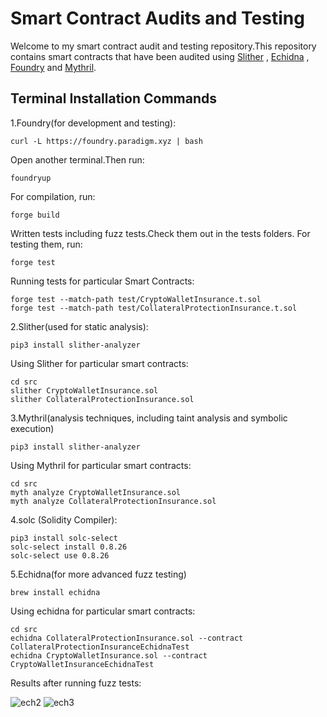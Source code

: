 # Smart Contract Audits and Testing
  Welcome to my smart contract audit and testing repository.This repository contains smart contracts that have been audited using [Slither](https://github.com/crytic/slither) , [Echidna](https://github.com/crytic/echidna) , [Foundry](https://github.com/foundry-rs/foundry) and [Mythril](https://github.com/Consensys/mythril).

 ## Terminal Installation Commands
 1.Foundry(for development and testing):
  ```
curl -L https://foundry.paradigm.xyz | bash
```
Open another terminal.Then run:
```
foundryup
```
For compilation, run:
```
forge build
```
Written tests including fuzz tests.Check them out in the tests folders. For testing them, run:
```
forge test
```
Running tests for particular Smart Contracts:
```
forge test --match-path test/CryptoWalletInsurance.t.sol
forge test --match-path test/CollateralProtectionInsurance.t.sol
```
2.Slither(used for static analysis):
 ```
 pip3 install slither-analyzer 
```
Using Slither for particular smart contracts:
```
cd src
slither CryptoWalletInsurance.sol
slither CollateralProtectionInsurance.sol
```
3.Mythril(analysis techniques, including taint analysis and symbolic execution)
 ```
pip3 install slither-analyzer
```
Using Mythril for particular smart contracts:
```
cd src
myth analyze CryptoWalletInsurance.sol
myth analyze CollateralProtectionInsurance.sol
```
4.solc (Solidity Compiler):
 ```
pip3 install solc-select
solc-select install 0.8.26
solc-select use 0.8.26
```
5.Echidna(for more advanced fuzz testing)
```
brew install echidna
```
Using echidna for particular smart contracts:
```
cd src
echidna CollateralProtectionInsurance.sol --contract CollateralProtectionInsuranceEchidnaTest
echidna CryptoWalletInsurance.sol --contract CryptoWalletInsuranceEchidnaTest
```
Results after running fuzz tests:

![ech2](https://github.com/skpkss/Unhackable_Contracts/assets/107455544/7fff890a-244f-4b47-8f5b-526ec03a1419)
![ech3](https://github.com/skpkss/Unhackable_Contracts/assets/107455544/5df37520-ade1-482b-a0d8-d9a1a323cfd3)

